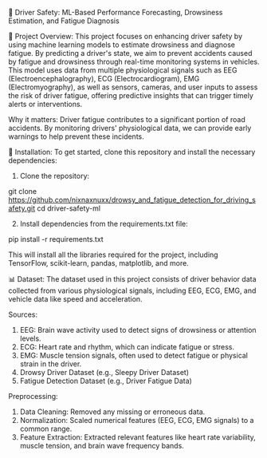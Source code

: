 🚗 Driver Safety: ML-Based Performance Forecasting, Drowsiness Estimation, and Fatigue Diagnosis

📌 Project Overview:
This project focuses on enhancing driver safety by using machine learning models to estimate drowsiness and diagnose fatigue. By predicting a driver's state, we aim to prevent accidents caused by fatigue and drowsiness through real-time monitoring systems in vehicles. This model uses data from multiple physiological signals such as EEG (Electroencephalography), ECG (Electrocardiogram), EMG (Electromyography), as well as sensors, cameras, and user inputs to assess the risk of driver fatigue, offering predictive insights that can trigger timely alerts or interventions.

Why it matters:
Driver fatigue contributes to a significant portion of road accidents. By monitoring drivers' physiological data, we can provide early warnings to help prevent these incidents.



🔧 Installation:
To get started, clone this repository and install the necessary dependencies:

1. Clone the repository:

git clone https://github.com/nixnaxnuxx/drowsy_and_fatigue_detection_for_driving_safety.git
cd driver-safety-ml

2. Install dependencies from the requirements.txt file:

pip install -r requirements.txt

This will install all the libraries required for the project, including TensorFlow, scikit-learn, pandas, matplotlib, and more.



📊 Dataset:
The dataset used in this project consists of driver behavior data collected from various physiological signals, including EEG, ECG, EMG, and vehicle data like speed and acceleration.

Sources:

1. EEG: Brain wave activity used to detect signs of drowsiness or attention levels.
2. ECG: Heart rate and rhythm, which can indicate fatigue or stress.
3. EMG: Muscle tension signals, often used to detect fatigue or physical strain in the driver.
4. Drowsy Driver Dataset (e.g., Sleepy Driver Dataset)
5. Fatigue Detection Dataset (e.g., Driver Fatigue Data)

Preprocessing:
1. Data Cleaning: Removed any missing or erroneous data.
2. Normalization: Scaled numerical features (EEG, ECG, EMG signals) to a common range.
3. Feature Extraction: Extracted relevant features like heart rate variability, muscle tension, and brain wave frequency bands.
